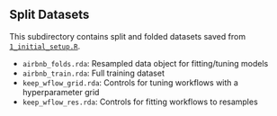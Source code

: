 ## Split Datasets

This subdirectory contains split and folded datasets saved from [`1_initial_setup.R`](../1_initial_setup.R).

- `airbnb_folds.rda`: Resampled data object for fitting/tuning models
- `airbnb_train.rda`: Full training dataset
- `keep_wflow_grid.rda`: Controls for tuning workflows with a hyperparameter grid
- `keep_wflow_res.rda`: Controls for fitting workflows to resamples
